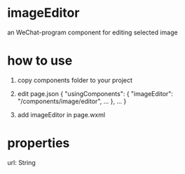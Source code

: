 # imageEditor
an WeChat-program component for editing selected image

# how to use
1. copy components folder to your project

2. edit page.json
{
  "usingComponents": {
    "imageEditor": "/components/image/editor",
    ...
  },
  ...
}

3. add imageEditor in page.wxml
<imageEditor url="imageUrl"/>

# properties
url: String

